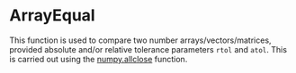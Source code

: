 # ArrayEqual

This function is used to compare two number arrays/vectors/matrices, provided absolute and/or relative tolerance parameters `rtol` and `atol`. This is carried out using the [numpy.allclose](https://numpy.org/doc/stable/reference/generated/numpy.allclose.html) function.